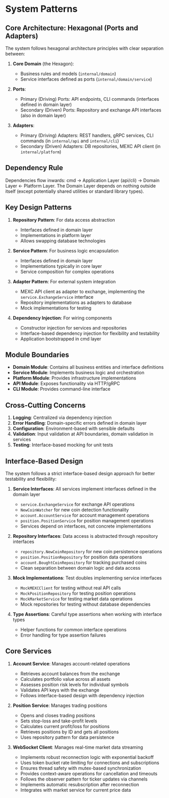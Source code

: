 # System Patterns

## Core Architecture: Hexagonal (Ports and Adapters)

The system follows hexagonal architecture principles with clear separation between:

1. **Core Domain** (the Hexagon):
   - Business rules and models (`internal/domain`)
   - Service interfaces defined as ports (`internal/domain/service`)

2. **Ports**:
   - Primary (Driving) Ports: API endpoints, CLI commands (interfaces defined in domain layer)
   - Secondary (Driven) Ports: Repository and exchange API interfaces (also in domain layer)

3. **Adapters**:
   - Primary (Driving) Adapters: REST handlers, gRPC services, CLI commands (in `internal/api` and `internal/cli`)
   - Secondary (Driven) Adapters: DB repositories, MEXC API client (in `internal/platform`)

## Dependency Rule
Dependencies flow inwards: cmd -> Application Layer (api/cli) -> Domain Layer <- Platform Layer. The Domain Layer depends on nothing outside itself (except potentially shared utilities or standard library types).

## Key Design Patterns

1. **Repository Pattern**: For data access abstraction
   - Interfaces defined in domain layer
   - Implementations in platform layer
   - Allows swapping database technologies

2. **Service Pattern**: For business logic encapsulation
   - Interfaces defined in domain layer
   - Implementations typically in core layer
   - Service composition for complex operations

3. **Adapter Pattern**: For external system integration
   - MEXC API client as adapter to exchange, implementing the `service.ExchangeService` interface
   - Repository implementations as adapters to database
   - Mock implementations for testing

4. **Dependency Injection**: For wiring components
   - Constructor injection for services and repositories
   - Interface-based dependency injection for flexibility and testability
   - Application bootstrapped in cmd layer

## Module Boundaries

- **Domain Module**: Contains all business entities and interface definitions
- **Service Module**: Implements business logic and orchestration
- **Platform Module**: Provides infrastructure implementations
- **API Module**: Exposes functionality via HTTP/gRPC
- **CLI Module**: Provides command-line interface

## Cross-Cutting Concerns

1. **Logging**: Centralized via dependency injection
2. **Error Handling**: Domain-specific errors defined in domain layer
3. **Configuration**: Environment-based with sensible defaults
4. **Validation**: Input validation at API boundaries, domain validation in services
5. **Testing**: Interface-based mocking for unit tests

## Interface-Based Design

The system follows a strict interface-based design approach for better testability and flexibility:

1. **Service Interfaces**: All services implement interfaces defined in the domain layer
   - `service.ExchangeService` for exchange API operations
   - `NewCoinWatcher` for new coin detection functionality
   - `account.AccountService` for account management operations
   - `position.PositionService` for position management operations
   - Services depend on interfaces, not concrete implementations

2. **Repository Interfaces**: Data access is abstracted through repository interfaces
   - `repository.NewCoinRepository` for new coin persistence operations
   - `position.PositionRepository` for position data operations
   - `account.BoughtCoinRepository` for tracking purchased coins
   - Clean separation between domain logic and data access

3. **Mock Implementations**: Test doubles implementing service interfaces
   - `MockMEXCClient` for testing without real API calls
   - `MockPositionRepository` for testing position operations
   - `MockMarketService` for testing market data operations
   - Mock repositories for testing without database dependencies

4. **Type Assertions**: Careful type assertions when working with interface types
   - Helper functions for common interface operations
   - Error handling for type assertion failures

## Core Services

1. **Account Service**: Manages account-related operations
   - Retrieves account balances from the exchange
   - Calculates portfolio value across all assets
   - Assesses position risk levels for individual symbols
   - Validates API keys with the exchange
   - Follows interface-based design with dependency injection

2. **Position Service**: Manages trading positions
   - Opens and closes trading positions
   - Sets stop-loss and take-profit levels
   - Calculates current profit/loss for positions
   - Retrieves positions by ID and gets all positions
   - Uses repository pattern for data persistence

3. **WebSocket Client**: Manages real-time market data streaming
   - Implements robust reconnection logic with exponential backoff
   - Uses token bucket rate limiting for connections and subscriptions
   - Ensures thread safety with mutex-based synchronization
   - Provides context-aware operations for cancellation and timeouts
   - Follows the observer pattern for ticker updates via channels
   - Implements automatic resubscription after reconnection
   - Integrates with market service for current price data
